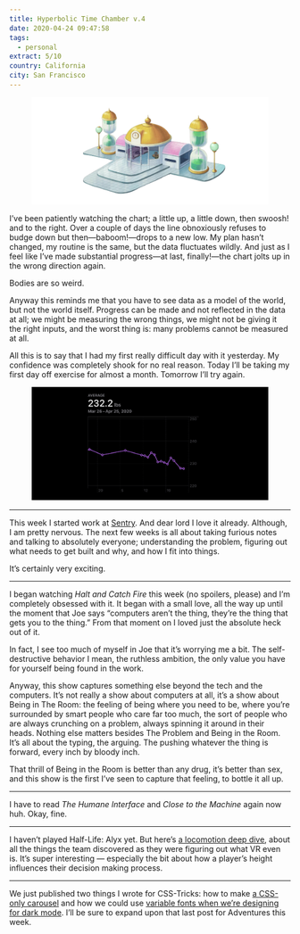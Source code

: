 ```yaml
---
title: Hyperbolic Time Chamber v.4
date: 2020-04-24 09:47:58
tags:
  - personal
extract: 5/10
country: California
city: San Francisco
---
```


<div class="m-wrapper--full">
  <figure class="m-wrapper--unpadded" style="margin-top: 0; margin-bottom: 10px;"> 
    <img alt="The Hyperbolic Time Chamber" src="/uploads/htc.jpg">
  </figure>
</div>

I’ve been patiently watching the chart; a little up, a little down, then swoosh! and to the right. Over a couple of days the line obnoxiously refuses to budge down but then—baboom!—drops to a new low. My plan hasn’t changed, my routine is the same, but the data fluctuates wildly. And just as I feel like I’ve made substantial progress—at last, finally!—the chart jolts up in the wrong direction again. 

Bodies are so weird.

Anyway this reminds me that you have to see data as a model of the world, but not the world itself. Progress can be made and not reflected in the data at all; we might be measuring the wrong things, we might not be giving it the right inputs, and the worst thing is: many problems cannot be measured at all. 

All this is to say that I had my first really difficult day with it yesterday. My confidence was completely shook for no real reason. Today I’ll be taking my first day off exercise for almost a month. Tomorrow I’ll try again. 

<div class="m-wrapper--full">
  <figure class="m-wrapper--unpadded">
    <img alt="Workout stats for this week" src="/uploads/htc-week4.png" loading="lazy">
  </figure>
</div>

---

This week I started work at [Sentry](https://sentry.io/). And dear lord I love it already. Although, I am pretty nervous. The next few weeks is all about taking furious notes and talking to absolutely everyone; understanding the problem, figuring out what needs to get built and why, and how I fit into things.

It’s certainly very exciting. 

---

I began watching _Halt and Catch Fire_ this week (no spoilers, please) and I’m completely obsessed with it. It began with a small love, all the way up until the moment that Joe says “computers aren’t the thing, they’re the thing that gets you to the thing.” From that moment on I loved just the absolute heck out of it.

In fact, I see too much of myself in Joe that it’s worrying me a bit. The self-destructive behavior I mean, the ruthless ambition, the only value you have for yourself being found in the work.

Anyway, this show captures something else beyond the tech and the computers. It’s not really a show about computers at all, it’s a show about Being in The Room: the feeling of being where you need to be, where you’re surrounded by smart people who care far too much, the sort of people who are always crunching on a problem, always spinning it around in their heads. Nothing else matters besides The Problem and Being in the Room. It’s all about the typing, the arguing. The pushing whatever the thing is forward, every inch by bloody inch.

That thrill of Being in the Room is better than any drug, it’s better than sex, and this show is the first I’ve seen to capture that feeling, to bottle it all up. 

---

I have to read _The Humane Interface_ and _Close to the Machine_ again now huh. Okay, fine.

---

I haven’t played Half-Life: Alyx yet. But here’s [a locomotion deep dive](https://www.youtube.com/watch?v=TX58AbJq-xo), about all the things the team discovered as they were figuring out what VR even is. It’s super interesting — especially the bit about how a player’s height influences their decision making process. 

--- 

We just published two things I wrote for CSS-Tricks: how to make [a CSS-only carousel](https://css-tricks.com/how-to-make-a-css-only-carousel/) and how we could use [variable fonts when we’re designing for dark mode](https://css-tricks.com/dark-mode-and-variable-fonts/). I’ll be sure to expand upon that last post for Adventures this week. 